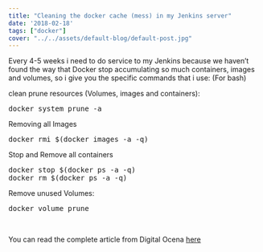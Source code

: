 ```yaml
---
title: "Cleaning the docker cache (mess) in my Jenkins server"
date: '2018-02-18'
tags: ["docker"]
cover: "../../assets/default-blog/default-post.jpg"
---
```

Every 4-5 weeks i need to do service to my Jenkins because we haven&#8217;t found the way that Docker stop accumulating so much containers, images and volumes, so i give you the specific commands that i use: (For bash)

clean prune resources (Volumes, images and containers):

<pre class="prettyprint">docker system prune -a</pre>

Removing all Images

<pre class="prettyprint">docker rmi $(docker images -a -q)</pre>

Stop and Remove all containers

<pre class="prettyprint">docker stop $(docker ps -a -q)
docker rm $(docker ps -a -q)
</pre>

Remove unused Volumes:

<pre class="prettyprint">docker volume prune</pre>

&nbsp;

You can read the complete article from Digital Ocena [here](https://www.digitalocean.com/community/tutorials/how-to-remove-docker-images-containers-and-volumes) 

&nbsp;
